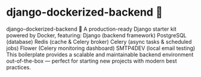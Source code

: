 # django-dockerized-backend 🐳
django-dockerized-backend 🐳  A production-ready Django starter kit powered by Docker, featuring:  Django (backend framework)  PostgreSQL (database)  Redis (cache & Celery broker)  Celery (async tasks & scheduled jobs)  Flower (Celery monitoring dashboard)  SMTP4DEV (local email testing)  This boilerplate provides a scalable and maintainable backend environment out-of-the-box — perfect for starting new projects with modern best practices.

